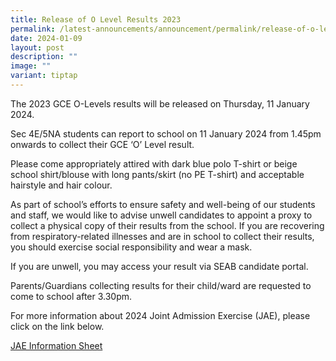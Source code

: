 ```yaml
---
title: Release of O Level Results 2023
permalink: /latest-announcements/announcement/permalink/release-of-o-level-results-2023/
date: 2024-01-09
layout: post
description: ""
image: ""
variant: tiptap
---
```

<p>The 2023 GCE O-Levels results will be released on Thursday, 11 January 2024.</p><p>Sec 4E/5NA students can report to school on 11 January 2024 from 1.45pm onwards to collect their GCE ‘O’ Level result.</p><p>Please come appropriately attired with dark blue polo T-shirt or beige school shirt/blouse with long pants/skirt (no PE T-shirt) and acceptable hairstyle and hair colour.</p><p>As part of school’s efforts to ensure safety and well-being of our students and staff, we would like to advise unwell candidates to appoint a proxy to collect a physical copy of their results from the school. If you are recovering from respiratory-related illnesses and are in school to collect their results, you should exercise social responsibility and wear a mask.</p><p>If you are unwell, you may access your result via SEAB candidate portal.</p><p>Parents/Guardians collecting results for their child/ward are requested to come to school after 3.30pm.</p><p></p><p>For more information about 2024 Joint Admission Exercise (JAE), please click on the link below.</p><p><a href="/files/5__2024_JAE_Information_Sheet.pdf" rel="noopener noreferrer nofollow" target="_blank">JAE Information Sheet</a></p>